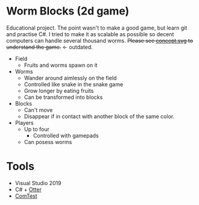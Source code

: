 # Worm Blocks (2d game)
Educational project. The point wasn't to make a good game, but learn git and practise C#. I tried to make it as scalable as possible so decent computers can handle several thousand worms. ~~Please see [concept.svg](https://raw.githubusercontent.com/anvemaha/worm-bricks/master/concept.svg) to understand the game.~~ <- outdated.
- Field
    - Fruits and worms spawn on it
- Worms
    - Wander around aimlessly on the field
    - Controlled like snake in the snake game
    - Grow longer by eating fruits
    - Can be transformed into blocks
- Blocks
    - Can't move
    - Disappear if in contact with another block of the same color.
- Players
    - Up to four
        - Controlled with gamepads
    - Can posess worms


# Tools
- Visual Studio 2019
- C# + [Otter](http://otter2d.com/)
- [ComTest](https://trac.cc.jyu.fi/projects/comtest/wiki/ComTestInEnglish) 